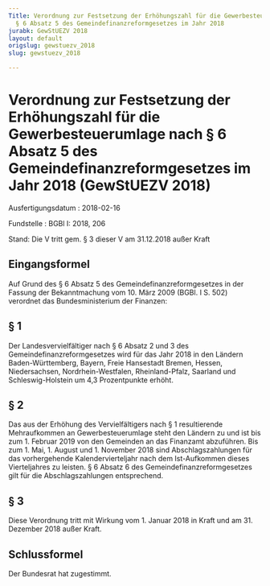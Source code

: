 ```yaml
---
Title: Verordnung zur Festsetzung der Erhöhungszahl für die Gewerbesteuerumlage nach
  § 6 Absatz 5 des Gemeindefinanzreformgesetzes im Jahr 2018
jurabk: GewStUEZV 2018
layout: default
origslug: gewstuezv_2018
slug: gewstuezv_2018

---
```


# Verordnung zur Festsetzung der Erhöhungszahl für die Gewerbesteuerumlage nach § 6 Absatz 5 des Gemeindefinanzreformgesetzes im Jahr 2018 (GewStUEZV 2018)

Ausfertigungsdatum
:   2018-02-16

Fundstelle
:   BGBl I: 2018, 206

Stand: Die V tritt gem. § 3 dieser V am 31.12.2018 außer Kraft

## Eingangsformel

Auf Grund des § 6 Absatz 5 des Gemeindefinanzreformgesetzes in der
Fassung der Bekanntmachung vom 10. März 2009 (BGBl. I S. 502)
verordnet das Bundesministerium der Finanzen:


## § 1

Der Landesvervielfältiger nach § 6 Absatz 2 und 3 des
Gemeindefinanzreformgesetzes wird für das Jahr 2018 in den Ländern
Baden-Württemberg, Bayern, Freie Hansestadt Bremen, Hessen,
Niedersachsen, Nordrhein-Westfalen, Rheinland-Pfalz, Saarland und
Schleswig-Holstein um 4,3 Prozentpunkte erhöht.


## § 2

Das aus der Erhöhung des Vervielfältigers nach § 1 resultierende
Mehraufkommen an Gewerbesteuerumlage steht den Ländern zu und ist bis
zum 1. Februar 2019 von den Gemeinden an das Finanzamt abzuführen. Bis
zum 1. Mai, 1. August und 1. November 2018 sind Abschlagszahlungen für
das vorhergehende Kalendervierteljahr nach dem Ist-Aufkommen dieses
Vierteljahres zu leisten. § 6 Absatz 6 des
Gemeindefinanzreformgesetzes gilt für die Abschlagszahlungen
entsprechend.


## § 3

Diese Verordnung tritt mit Wirkung vom 1. Januar 2018 in Kraft und am
31\. Dezember 2018 außer Kraft.


## Schlussformel

Der Bundesrat hat zugestimmt.

